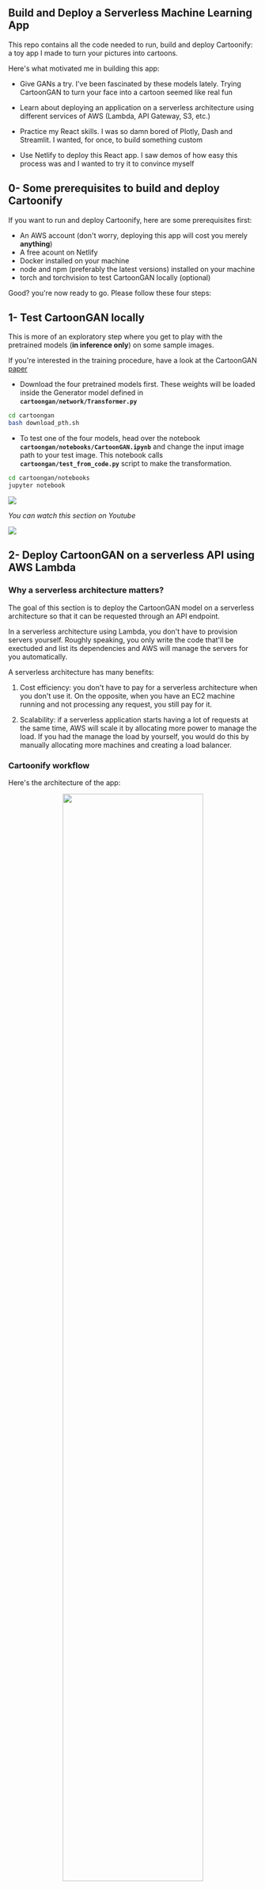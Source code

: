 ## Build and Deploy a Serverless Machine Learning App

This repo contains all the code needed to run, build and deploy Cartoonify: a toy app I made to turn your pictures into cartoons.

Here's what motivated me in building this app:

- Give GANs a try. I've been fascinated by these models lately. Trying CartoonGAN to turn your face into a cartoon seemed like real fun

- Learn about deploying an application on a serverless architecture using different services of AWS (Lambda, API Gateway, S3, etc.)

- Practice my React skills. I was so damn bored of Plotly, Dash and Streamlit. I wanted, for once, to build something custom

- Use Netlify to deploy this React app. I saw demos of how easy this process was and I wanted to try it to convince myself

## 0- Some prerequisites to build and deploy Cartoonify

If you want to run and deploy Cartoonify, here are some prerequisites first:

- An AWS account (don't worry, deploying this app will cost you merely **anything**)
- A free acount on Netlify
- Docker installed on your machine
- node and npm (preferably the latest versions) installed on your machine
- torch and torchvision to test CartoonGAN locally (optional)

Good? you're now ready to go. Please follow these four steps:

## 1- Test CartoonGAN locally

This is more of an exploratory step where you get to play with the pretrained models (**in inference only**) on some sample images.

If you're interested in the training procedure, have a look at the CartoonGAN [paper](https://openaccess.thecvf.com/content_cvpr_2018/papers/Chen_CartoonGAN_Generative_Adversarial_CVPR_2018_paper.pdf)

- Download the four pretrained models first. These weights will be loaded inside the Generator model defined in **`cartoongan/network/Transformer.py`**

```bash
cd cartoongan
bash download_pth.sh
```

- To test one of the four models, head over the notebook **`cartoongan/notebooks/CartoonGAN.ipynb`** and change the input image path to your test image.
  This notebook calls **`cartoongan/test_from_code.py`** script to make the transformation.

```bash
cd cartoongan/notebooks
jupyter notebook
```

![](./images/demo_cartoongan.png)

_You can watch this section on Youtube_

<p align="center">

[![](https://res.cloudinary.com/marcomontalbano/image/upload/v1605445418/video_to_markdown/images/youtube--R86zP6Hf4Hk-c05b58ac6eb4c4700831b2b3070cd403.jpg)](https://youtu.be/R86zP6Hf4Hk)

</p>

## 2- Deploy CartoonGAN on a serverless API using AWS Lambda

### Why a serverless architecture matters?

The goal of this section is to deploy the CartoonGAN model on a serverless architecture so that it can be requested through an API endpoint.

In a serverless architecture using Lambda, you don't have to provision servers yourself. Roughly speaking, you only write the code that'll be exectuded and list its dependencies and AWS will manage the servers for you automatically.

A serverless architecture has many benefits:

1. Cost efficiency: you don't have to pay for a serverless architecture when you don't use it. On the opposite, when you have an EC2 machine running and not processing any request, you still pay for it.

2. Scalability: if a serverless application starts having a lot of requests at the same time, AWS will scale it by allocating more power to manage the load. If you had the manage the load by yourself, you would do this by manually allocating more machines and creating a load balancer.

### Cartoonify workflow

Here's the architecture of the app:

<p align="center">
 <img src="./images/infrastructure.png" width="75%" >
</p>

- On the right side, we have a frontend interface in React and on the left side, we have a backend deployed on a serverless AWS architecture.
- The backend and the frontend communicate with each other over HTTP requests. Here is the workflow:

  - An image is sent from the client through a POST request
  - The image is then received via API Gateway
  - API Gateway triggers a Lambda function to execute and passes the image to it
  - The Lambda function starts running: it first fetches the pretrained models from S3 and then applies the style transformation on it
  - Once the Lambda function is done running, it sends the transformed image back to the client through API Gateway.

### Deploy using the Serverless framework

We are going to define and deploy this architecture by writing it as a Yaml file using the Serverless framework. Here are the steps to follow:

- Install the serverless framework on your machine

```bash
npm install -g serverless
```

- Create an IAM user on AWS with administrator access and name it **cartoonify**.
  Then configure serverless with this user's credentials:

```bash
serverless config credentials --provider aws \
                              --key <ACCESS_KEY> \
                              --secret <SECRET_KEY> \
                              --profile cartoonify
```

- bootstrap a serverless project with a python template at the root of this project

```bash
serverless create --template aws-python --path backend
```

- install two Serverless plugins:

```bash
sls plugin install -n serverless-python-requirements
npm install --save-dev serverless-plugin-warmup
```

- Create a folder called `network` inside `backend` and put the following two files in it:

  - Transformer.py
  - A blank \_\_init\_\_.py

- Modify the serverless.yml file with the following sections:

  - The provider section where we setup the provider, the runtime and the permissions:

  ```yaml
  provider:
    name: aws
    runtime: python3.7
    profile: cartoonify
    region: eu-west-3
    timeout: 60
    iamRoleStatements:
        - Effect: Allow
        Action:
            - s3:getObject
        Resource: arn:aws:s3:::cartoongan/models/*
        - Effect: Allow
        Action:
            - "lambda:InvokeFunction"
        Resource: "*"
  ```

  - The custom section where we configure the plugins:

  ```yaml
  custom:
    pythonRequirements:
    dockerizePip: true
    zip: true
    slim: true
    strip: false
    noDeploy:
      - docutils
      - jmespath
      - pip
      - python-dateutil
      - setuptools
      - six
      - tensorboard
    useStaticCache: true
    useDownloadCache: true
    cacheLocation: "./cache"
    warmup:
    events:
      - schedule: "rate(5 minutes)"
    timeout: 50
  ```

  - The package section where we exclude folders from production

  ```yaml
  package:
    individually: false
    exclude:
      - package.json
      - package-log.json
      - node_modules/**
      - cache/**
      - test/**
      - __pycache__/**
      - .pytest_cache/**
      - model/pytorch_model.bin
      - raw/**
      - .vscode/**
      - .ipynb_checkpoints/**
  ```

  - The functions section where we create the Lambda function and define the events that invoke it:

  ```yaml
  functions:
    transformImage:
      handler: src/handler.lambda_handler
      memorySize: 3008
      timeout: 300
      events:
        - http:
            path: transform
            method: post
            cors: true
      warmup: true
  ```

  - and finally the plugins sections:

  ```yaml
  plugins:
    - serverless-python-requirements
    - serverless-plugin-warmup
  ```

- List the dependencies inside requirements.txt

```bash
https://download.pytorch.org/whl/cpu/torch-1.1.0-cp37-cp37m-linux_x86_64.whl
https://download.pytorch.org/whl/cpu/torchvision-0.3.0-cp37-cp37m-linux_x86_64.whl
Pillow==6.2.1
```

- Create an `src` folder inside `backend` and put handler.py in it to define the lambda function

- Modify handler.py

  - Define imports

  ```python
  try:
      import unzip_requirements
  except ImportError:
      pass

  import json
  from io import BytesIO
  import time
  import os
  import base64

  import boto3
  import numpy as np
  from PIL import Image

  import torch
  import torchvision.transforms as transforms
  from torch.autograd import Variable
  import torchvision.utils as vutils
  from network.Transformer import Transformer
  ```

  - Define two functions inside handler.py: **img_to_base64_str** to convert binary images to base64 format and **load_models** to load the four pretrained model inside a dictionary

  ```python
    def img_to_base64_str(img):
        buffered = BytesIO()
        img.save(buffered, format="PNG")
        buffered.seek(0)
        img_byte = buffered.getvalue()
        img_str = "data:image/png;base64," + base64.b64encode(img_byte).decode()
        return img_str


    def load_models(s3, bucket):
        styles = ["Hosoda", "Hayao", "Shinkai", "Paprika"]
        models = {}

        for style in styles:
            model = Transformer()
            response = s3.get_object(
                Bucket=bucket, Key=f"models/{style}_net_G_float.pth")
            state = torch.load(BytesIO(response["Body"].read()))
            model.load_state_dict(state)
            model.eval()
            models[style] = model

        return models
  ```

  - Define the **lambda_handler** function:

  ```python
  def lambda_handler(event, context):
    """
    lambda handler to execute the image transformation
    """
    # warming up the lambda
    if event.get("source") in ["aws.events", "serverless-plugin-warmup"]:
        print('Lambda is warm!')
        return {}

    data = json.loads(event["body"])
    print("data keys :", data.keys())
    image = data["image"]
    image = image[image.find(",")+1:]
    dec = base64.b64decode(image + "===")
    image = Image.open(BytesIO(dec))
    image = image.convert("RGB")

    # load the model with the selected style

    model_id = int(data["model_id"])
    load_size = int(data["load_size"])
    style = mapping_id_to_style[model_id]
    model = models[style]

    # resize the image

    h = image.size[0]
    w = image.size[1]
    ratio = h * 1.0 / w
    if ratio > 1:
        h = load_size
        w = int(h*1.0 / ratio)
    else:
        w = load_size
        h = int(w * ratio)

    image = image.resize((h, w), Image.BICUBIC)
    image = np.asarray(image)

    # RGB -> BGR
    image = image[:, :, [2, 1, 0]]
    image = transforms.ToTensor()(image).unsqueeze(0)

    # preprocess, (-1, 1)
    image = -1 + 2 * image
    if gpu > -1:
        image = Variable(image, volatile=True).cuda()
    else:
        image = image.float()  # Variable(input_image).float()

    with torch.no_grad():
        output_image = model(image)
        output_image = output_image[0]

    # BGR -> RGB
    output_image = output_image[[2, 1, 0], :, :]
    # deprocess, (0, 1)
    output_image = output_image.data.cpu().float() * 0.5 + 0.5
    output_image = output_image.numpy()

    output_image = np.uint8(output_image.transpose(1, 2, 0) * 255)

    output_image = Image.fromarray(output_image)

    #
    result = {
        "output": img_to_base64_str(output_image)
    }

    return {
        "statusCode": 200,
        "body": json.dumps(result),
        "headers": {
            'Content-Type': 'application/json',
            'Access-Control-Allow-Origin': '*'
        }
    }
  ```

- Start docker before deploying

- Deploy :rocket:

```bash
cd backend/
sls deploy
```

Deployment make take up to 5 - 8 minutes, so go grab a :coffee:.

Once it's done you'll be prompted by a URL of the API. Go to jupyter notebook to test it:

![](./images/demo_api.png)

_You can watch this section on Youtube_

## 3- Build a React interface

## 4- Deploy the React app on Netlify
